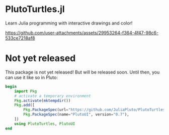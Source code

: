 # PlutoTurtles.jl
Learn Julia programming with interactive drawings and color!


https://github.com/user-attachments/assets/29953264-f364-4f47-98c6-533ce7218af8


# Not yet released

This package is not yet released! But will be released soon. Until then, you can use it like so in Pluto:


```julia
begin
    import Pkg
    # activate a temporary environment
    Pkg.activate(mktempdir())
    Pkg.add([
        Pkg.PackageSpec(url="https://github.com/JuliaPluto/PlutoTurtles.jl"),
        Pkg.PackageSpec(name="PlutoUI", version="0.7"),
    ])
    using PlutoTurtles, PlutoUI
end
```

